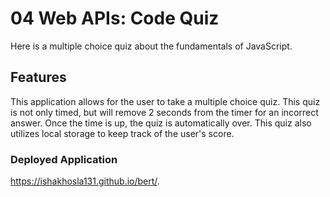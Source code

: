 # 04 Web APIs: Code Quiz

Here is a multiple choice quiz about the fundamentals of JavaScript.

## Features

This application allows for the user to take a multiple choice quiz. This quiz is not only timed, but will remove 2 seconds from the timer for an incorrect answer. Once the time is up, the quiz is automatically over. This quiz also utilizes local storage to keep track of the user's score.

### Deployed Application
 https://ishakhosla131.github.io/bert/.
 
 
